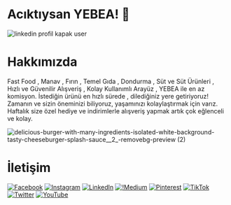 <h1>Acıktıysan YEBEA! 🧡</h1>
</hr>

![linkedin profil kapak user](https://github.com/YEBEA-LTD-STI/.github/assets/91744618/cb6da3c1-869f-46c2-b12e-fa369fb5002b)


<h1>Hakkımızda</h1>
<p>Fast Food , Manav , Fırın , Temel Gıda , Dondurma , Süt ve Süt Ürünleri , Hızlı ve Güvenilir Alışveriş , Kolay Kullanımlı Arayüz , YEBEA ile en az komisyon. İstediğin ürünü en hızlı sürede , dilediğiniz yere getiriyoruz! Zamanın ve sizin öneminizi biliyoruz, yaşamınızı kolaylaştırmak için varız. Haftalık size özel hediye ve indirimlerle alışveriş yapmak artık çok eğlenceli ve kolay.</p>
</hr>


![delicious-burger-with-many-ingredients-isolated-white-background-tasty-cheeseburger-splash-sauce__2_-removebg-preview (2)](https://github.com/YEBEA-LTD-STI/.github/assets/91744618/96de3620-2f0e-4e51-b3e0-b58a2bf7d9bb)



<h1>İletişim</h1>

[![Facebook](https://img.shields.io/badge/Facebook-%231877F2.svg?logo=Facebook&logoColor=white)](https://www.facebook.com/yebea.net/) [![Instagram](https://img.shields.io/badge/Instagram-%23E4405F.svg?logo=Instagram&logoColor=white)](https://www.instagram.com/yebea_net/) [![LinkedIn](https://img.shields.io/badge/LinkedIn-%230077B5.svg?logo=linkedin&logoColor=white)](https://www.linkedin.com/company/yebea/) [![!Medium](https://img.shields.io/badge/Medium-12100E?logo=medium&logoColor=white)](https://medium.com/@yebea.net) [![Pinterest](https://img.shields.io/badge/Pinterest-%23E60023.svg?logo=Pinterest&logoColor=white)](https://tr.pinterest.com/yebea_net/)  [![TikTok](https://img.shields.io/badge/TikTok-%23000000.svg?logo=TikTok&logoColor=white)](https://www.tiktok.com/@yebea.net) [![Twitter](https://img.shields.io/badge/Twitter-%231DA1F2.svg?logo=Twitter&logoColor=white)](https://twitter.com/yebea_net) [![YouTube](https://img.shields.io/badge/YouTube-%23FF0000.svg?logo=YouTube&logoColor=white)](https://youtube.com/@yebea-net) 


</hr>

